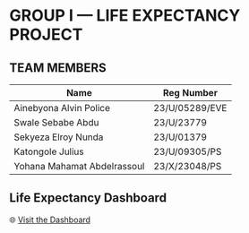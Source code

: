 # GROUP I — LIFE EXPECTANCY PROJECT

## TEAM MEMBERS

| **Name**                     | **Reg Number**          |
|-----------------------------|-------------------------|
| Ainebyona Alvin Police       | 23/U/05289/EVE          |
| Swale Sebabe Abdu            | 23/U/23779              |
| Sekyeza Elroy Nunda          | 23/U/01379              |
| Katongole Julius             | 23/U/09305/PS           |
| Yohana Mahamat Abdelrassoul  | 23/X/23048/PS           |

## Life Expectancy Dashboard

🌐 [Visit the Dashboard](https://life-expectancy-project-makerere.onrender.com/)
